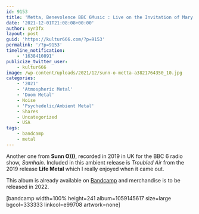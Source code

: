 ```yaml
---
id: 9153
title: 'Metta, Benevolence BBC 6Music : Live on the Invitation of Mary Anne Hobbs &#8211; Sunn O)))'
date: '2021-12-01T21:08:08+00:00'
author: syr3fx
layout: post
guid: 'https://kultur666.com/?p=9153'
permalink: '/?p=9153'
timeline_notification:
    - '1638410891'
publicize_twitter_user:
    - kultur666
image: /wp-content/uploads/2021/12/sunn-o-metta-a3821764350_10.jpg
categories:
    - '2021'
    - 'Atmospheric Metal'
    - 'Doom Metal'
    - Noise
    - 'Psychedelic/Ambient Metal'
    - Shares
    - Uncategorized
    - USA
tags:
    - bandcamp
    - metal
---
```


Another one from **Sunn O)))**, recorded in 2019 in UK for the BBC 6 radio show, *Samhain*. Included in this ambient release is *Troubled Air* from the 2019 release **Life Metal** which I really enjoyed when it came out.

This album is already available on [Bandcamp](https://sunn.bandcamp.com/album/metta-benevolence-bbc-6music-live-on-the-invitation-of-mary-anne-hobbs) and merchandise is to be released in 2022.

\[bandcamp width=100% height=241 album=1059145617 size=large bgcol=333333 linkcol=e99708 artwork=none\]
